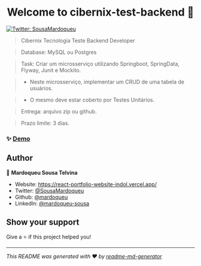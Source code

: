 <h1 align="center">Welcome to cibernix-test-backend 👋</h1>
<p>
  <a href="https://twitter.com/SousaMardoqueu" target="_blank">
    <img alt="Twitter: SousaMardoqueu" src="https://img.shields.io/twitter/follow/SousaMardoqueu.svg?style=social" />
  </a>
</p>

> Cibernix Tecnologia
> Teste Backend Developer

> Database: MySQL ou Postgres

> Task: Criar um microsserviço utilizando Springboot, SpringData, Flyway, Junit e Mockito.

> - Neste microsserviço, implementar um CRUD de uma tabela de usuários.

> - O mesmo deve estar coberto por Testes Unitários.

> Entrega: arquivo zip ou github.

> Prazo limite: 3 dias.

### ✨ [Demo](https://cibernix-test-backend.herokuapp.com/user)

## Author

👤 **Mardoqueu Sousa Telvina**

* Website: https://react-portfolio-website-indol.vercel.app/
* Twitter: [@SousaMardoqueu](https://twitter.com/SousaMardoqueu)
* Github: [@mardoqueu](https://github.com/mardoqueu)
* LinkedIn: [@mardoqueu-sousa](https://linkedin.com/in/mardoqueu-sousa)

## Show your support

Give a ⭐️ if this project helped you!

***
_This README was generated with ❤️ by [readme-md-generator](https://github.com/kefranabg/readme-md-generator)_
